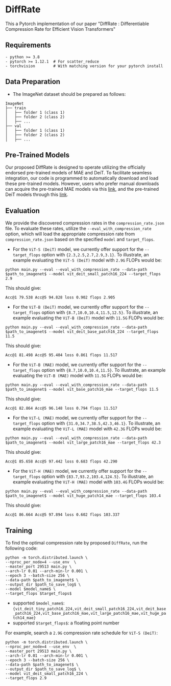 # DiffRate
This a Pytorch implementation of our paper "DiffRate : Differentiable Compression Rate for Efficient Vision Transformers"


## Requirements
```
- python >= 3.8
- pytorch >= 1.12.1  # For scatter_reduce
- torchvision        # With matching version for your pytorch install
```


## Data Preparation
- The ImageNet dataset should be prepared as follows:
```
ImageNet
├── train
│   ├── folder 1 (class 1)
│   ├── folder 2 (class 2)
│   ├── ...
├── val
│   ├── folder 1 (class 1)
│   ├── folder 2 (class 2)
│   ├── ...

```

## Pre-Trained Models
Our proposed DiffRate is designed to operate utilizing the officially endorsed pre-trained models of MAE and DeiT. To facilitate seamless integration, our code is programmed to automatically download and load these pre-trained models. However, users who prefer manual downloads can acquire the pre-trained MAE models via this [link](https://github.com/facebookresearch/mae/blob/main/FINETUNE.md), and the pre-trained DeiT models through this [link](https://github.com/facebookresearch/deit/blob/main/README_deit.md).
 


## Evaluation
We provide the discovered compression rates in the `compression_rate.json` file. To evaluate these rates, utilize the `--eval_with_compression_rate` option, which will load the appropriate compression rate from `compression_rate.json` based on the specified `model` and `target_flops`.

- For the `ViT-S (DeiT)` model, we currently offer support for the `--target_flops` option with `{2.3,2.5,2.7,2.9,3.1}`. To illustrate, an example evaluating the `ViT-S (DeiT)` model with `2.9G` FLOPs would be:
```
python main.py --eval --eval_with_compression_rate --data-path $path_to_imagenet$ --model vit_deit_small_patch16_224 --target_flops 2.9
```
This should give:
```
Acc@1 79.538 Acc@5 94.828 loss 0.902 flops 2.905
```
- For the `ViT-B (DeiT)` model, we currently offer support for the `--target_flops` option with `{8.7,10.0,10.4,11.5,12.5}`. To illustrate, an example evaluating the `ViT-B (DeiT)` model with `11.5G` FLOPs would be:
```
python main.py --eval --eval_with_compression_rate --data-path $path_to_imagenet$ --model vit_deit_base_patch16_224 --target_flops 11.5
```
This should give:
```
Acc@1 81.498 Acc@5 95.404 loss 0.861 flops 11.517
```
- For the `ViT-B (MAE)` model, we currently offer support for the `--target_flops` option with `{8.7,10.0,10.4,11.5}`. To illustrate, an example evaluating the `ViT-B (MAE)` model with `11.5G` FLOPs would be:
```
python main.py --eval --eval_with_compression_rate --data-path $path_to_imagenet$ --model vit_base_patch16_mae --target_flops 11.5
```
This should give:
```
Acc@1 82.864 Acc@5 96.148 loss 0.794 flops 11.517
```
- For the `ViT-L (MAE)` model, we currently offer support for the `--target_flops` option with `{31.0,34.7,38.5,42.3,46.1}`. To illustrate, an example evaluating the `ViT-L (MAE)` model with `42.3G` FLOPs would be:
```
python main.py --eval --eval_with_compression_rate --data-path $path_to_imagenet$ --model vit_large_patch16_mae --target_flops 42.3
```
This should give:
```
Acc@1 85.658 Acc@5 97.442 loss 0.683 flops 42.290
```
- For the `ViT-H (MAE)` model, we currently offer support for the `--target_flops` option with `{83.7,93.2,103.4,124.5}`. To illustrate, an example evaluating the `ViT-H (MAE)` model with `103.4G` FLOPs would be:
```
python main.py --eval --eval_with_compression_rate --data-path $path_to_imagenet$ --model vit_huge_patch14_mae --target_flops 103.4
```
This should give:
```
Acc@1 86.664 Acc@5 97.894 loss 0.602 flops 103.337
```


## Training

To find the optimal compression rate by proposed `DiffRate`, run the following code:
```
python -m torch.distributed.launch \
--nproc_per_node=4 --use_env  \
--master_port 29513 main.py \
--arch-lr 0.01 --arch-min-lr 0.001 \
--epoch 3 --batch-size 256 \
--data-path $path_to_imagenet$ \
--output_dir $path_to_save_log$ \
--model $model_name$ \
--target_flops $target_flops$
```
- supported `$model_name$`: `{vit_deit_tiny_patch16_224,vit_deit_small_patch16_224,vit_deit_base_patch16_224,vit_base_patch16_mae,vit_large_patch16_mae,vit_huge_patch14_mae}`
- supported `$target_flops$`: a floating point number

For example, search a `2.9G` compression rate schedule for `ViT-S (DeiT)`:
```
python -m torch.distributed.launch \
--nproc_per_node=4 --use_env  \
--master_port 29513 main.py \
--arch-lr 0.01 --arch-min-lr 0.001 \
--epoch 3 --batch-size 256 \
--data-path $path_to_imagenet$ \
--output_dir $path_to_save_log$ \
--model vit_deit_small_patch16_224 \
--target_flops 2.9
```
